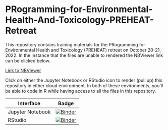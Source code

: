 # PRogramming-for-Environmental-Health-And-Toxicology-PREHEAT-Retreat

This repository contains training materials for the PRogramming for Environmental Health and Toxicology (PREHEAT) retreat on October 20-21, 2022. In the instance that the files are unable to rendered the NBViewer link can be clicked below. 

[Link to NBViewer](https://nbviewer.org/github/UNC-CEMALB/PRogramming-for-Environmental-Health-And-Toxicology-PREHEAT-Retreat/tree/main/)

Click on either the Jupyter Notebook or RStudio icon to render (pull up) this repository in either cloud environment. In both of these environments, you'll be able to code in R while having access to all the files in this repository.

| Interface | Badge |
| --------- | ----- |
| Jupyter Notebook | [![Binder](https://mybinder.org/badge_logo.svg)](https://hub.gke2.mybinder.org/user/unc-cemalb-prog-preheat-retreat-u7caybew/tree) |
| RStudio | [![Binder](http://mybinder.org/badge_logo.svg)](https://hub.gke2.mybinder.org/user/unc-cemalb-prog-preheat-retreat-u7caybew/rstudio/) |
